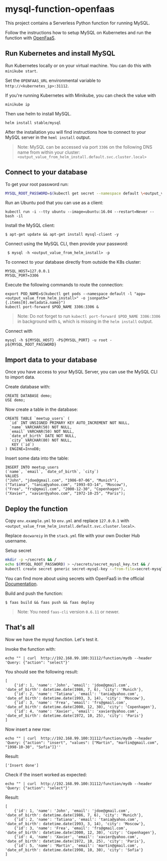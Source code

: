 # mysql-function-openfaas

This project contains a Serverless Python function for running MySQL.

Follow the instructions how to setup MySQL on Kubernetes and run the function with [OpenFaaS](https://www.openfaas.com).

## Run Kubernetes and install MySQL

Run Kubernetes locally or on your virtual machine. You can do this with `minikube start`.

Set the `OPENFAAS_URL` environmental variable to `http://<kubernetes_ip>:31112`.


If you're running Kubernetes with Minikube, you can check the value with 
```
minikube ip
```

Then use helm to install MySQL.

```
helm install stable/mysql
```

After the installation you will find instructions how to connect to your MySQL server in the `heml install` output.

> Note: MySQL can be accessed via port `3306` on the following DNS name from within your cluster:
`<output_value_from_helm_install.default.svc.cluster.local>`

## Connect to your database

To get your root password run:

```bash
MYSQL_ROOT_PASSWORD=$(kubectl get secret --namespace default \<output_value_from_helm_install\> -o jsonpath="{.data.mysql-root-password}" | base64 --decode; echo)
```

Run an Ubuntu pod that you can use as a client:
```
kubectl run -i --tty ubuntu --image=ubuntu:16.04 --restart=Never -- bash -il
```

Install the MySQL client:
```
$ apt-get update && apt-get install mysql-client -y
```

Connect using the MySQL CLI, then provide your password:
```
 $ mysql -h <output_value_from_helm_install> -p
```

To connect to your database directly from outside the K8s cluster:
```
MYSQL_HOST=127.0.0.1
MYSQL_PORT=3306
```

Execute the following commands to route the connection:
```
export POD_NAME=$(kubectl get pods --namespace default -l "app=<output_value_from_helm_install>" -o jsonpath="{.items[0].metadata.name}")
kubectl port-forward $POD_NAME 3306:3306 &
```

> Note: Do not forget to run `kubectl port-forward $POD_NAME 3306:3306` in background with `&`, which is missing in the `helm install` output.

Connect with
```
mysql -h ${MYSQL_HOST} -P${MYSQL_PORT} -u root -p${MYSQL_ROOT_PASSWORD}
```

## Import data to your database

Once you have access to your MySQL Server, you can use the MySQL CLI to import data.

Create database with:
```mysql
CREATE DATABASE demo;
USE demo;
```

Now create a table in the database:
```mysql
CREATE TABLE `meetup_users` (
  `id` INT UNSIGNED PRIMARY KEY AUTO_INCREMENT NOT NULL,
  `name` VARCHAR(50) NOT NULL,
  `email` VARCHAR(50) NOT NULL,
  `date_of_birth` DATE NOT NULL,
  `city` VARCHAR(80) NOT NULL,
   KEY (`id`)
) ENGINE=InnoDB;
```

Insert some data into the table:
```mysql
INSERT INTO meetup_users
(`name`, `email`, `date_of_birth`, `city`)
VALUES
("John", "jdoe@gmail.com", "1986-07-06", "Munich"),
("Tatiana", "tania@yahoo.com", "1993-03-14", "Moscow"),
("Frea", "frs@gmail.com", "2000-12-30", "Copenhagen"),
("Xavier", "xavier@yahoo.com", "1972-10-25", "Paris");
```

## Deploy the function

Copy `env.example.yml` to `env.yml` and replace `127.0.0.1`  with `<output_value_from_helm_install.default.svc.cluster.local>`.

Replace `docwareiy` in the `stack.yml` file with your own Docker Hub username.

Setup secret

```bash
mkdir -p ~/secrets && /
echo $(MYSQL_ROOT_PASSWORD) > ~/secrets/secret_mysql_key.txt && /
kubectl create secret generic secret-mysql-key --from-file=secret-mysql-key=$HOME/secrets/secret_mysql_key.txt --namespace openfaas-fn
```

You can find more about using secrets with OpenFaaS in the official [Documentation](https://docs.openfaas.com/reference/secrets/#define-a-secret-in-kubernetes).

Build and push the function:

```
$ faas build && faas push && faas deploy 
```

> Note: You need `faas-cli` version `0.6.11` or newer.

## That's all

Now we have the mysql function. Let's test it.

Invoke the function with:

```
echo "" | curl  http://192.168.99.100:31112/function/mydb --header 'Query: {"action": "select"}'
```

You should see the following result:
```
[
    {'id': 1, 'name': 'John', 'email': 'jdoe@gmail.com', 'date_of_birth': datetime.date(1986, 7, 6), 'city': 'Munich'},
    {'id': 2, 'name': 'Tatiana', 'email': 'tania@yahoo.com', 'date_of_birth': datetime.date(1993, 3, 14), 'city': 'Moscow'},
    {'id': 3, 'name': 'Frea', 'email': 'frs@gmail.com', 'date_of_birth': datetime.date(2000, 12, 30), 'city': 'Copenhagen'},
    {'id': 4, 'name': 'Xavier', 'email': 'xavier@yahoo.com', 'date_of_birth': datetime.date(1972, 10, 25), 'city': 'Paris'}
]
```

Now insert a new row:
```
echo "" | curl  http://192.168.99.100:31112/function/mydb --header 'Query: {"action": "insert", "values": ["Martin", "martin@gmail.com", "1998-10-30", "Sofia"]}''
```

Result:
```
['Insert done']
```

Check if the insert worked as expected:
```
echo "" | curl  http://192.168.99.100:31112/function/mydb --header 'Query: {"action": "select"}'
```

Result:
```
[
    {'id': 1, 'name': 'John', 'email': 'jdoe@gmail.com', 'date_of_birth': datetime.date(1986, 7, 6), 'city': 'Munich'},
    {'id': 2, 'name': 'Tatiana', 'email': 'tania@yahoo.com', 'date_of_birth': datetime.date(1993, 3, 14), 'city': 'Moscow'},
    {'id': 3, 'name': 'Frea', 'email': 'frs@gmail.com', 'date_of_birth': datetime.date(2000, 12, 30), 'city': 'Copenhagen'},
    {'id': 4, 'name': 'Xavier', 'email': 'xavier@yahoo.com', 'date_of_birth': datetime.date(1972, 10, 25), 'city': 'Paris'},
    {'id': 5, 'name': 'Martin', 'email': 'martin@gmail.com', 'date_of_birth': datetime.date(1998, 10, 30), 'city': 'Sofia'}
]
```